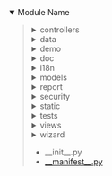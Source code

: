 <details open><summary>Module Name</summary><blockquote>

<details><summary>controllers</summary><blockquote>

用于实现自定义的控制器，自定义一些网页或功能可通过Controller实现
</blockquote></details>

<details><summary>data</summary><blockquote>

初始化数据文件
</blockquote></details>

<details><summary>demo</summary><blockquote>

用于添加实例数据
</blockquote></details>

<details><summary>doc</summary><blockquote>

模块说明文档
</blockquote></details>

<details><summary>i18n</summary><blockquote>

翻译文件，国际化文件
</blockquote></details>

<details><summary>models</summary><blockquote>

功能描述：所有对象模型和业务逻辑代码  
命名规则：[model文件命名规则]()
</blockquote></details>

<details><summary>report</summary><blockquote>

报表模型和报表视图文件
</blockquote></details>

<details><summary>security</summary><blockquote>

权限控制文件
</blockquote></details>

<details><summary>static</summary><blockquote>

<details><summary>description</summary><blockquote>

模块描述文件
</blockquote></details>

<details><summary>src</summary><blockquote>

<details><summary>css</summary><blockquote>
</blockquote></details>

<details><summary>img</summary><blockquote>
</blockquote></details>

<details><summary>js</summary><blockquote>
</blockquote></details>

<details><summary>scss</summary><blockquote>
</blockquote></details>

<details><summary>xml</summary><blockquote>
</blockquote></details>

</blockquote></details>

<details><summary>tests</summary><blockquote>
</blockquote></details>

</blockquote></details>

<details><summary>tests</summary><blockquote>
</blockquote></details>

<details><summary>views</summary><blockquote>

视图文件
</blockquote></details>

<details><summary>wizard</summary><blockquote>

向导文件，实现动态表单描述（或对话框）与用户的交互式会话
</blockquote></details>

- \_\_init\_\_.py
- [\_\_manifest\_\_.py]()

</blockquote></details>